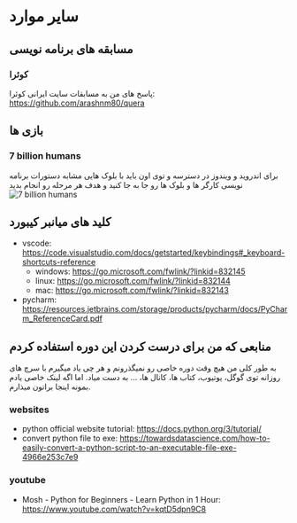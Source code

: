 # سایر موارد
## مسابقه های برنامه نویسی
### کوئرا
پاسخ های من به مسابقات سایت ایرانی کوئرا: https://github.com/arashnm80/quera
## بازی ها
### 7 billion humans
برای اندروید و ویندوز در دسترسه و توی اون باید با بلوک هایی مشابه دستورات برنامه نویسی کارگر ها و بلوک ها رو جا به جا کنید و هدف هر مرحله رو انجام بدید
![7 billion humans](https://play-lh.googleusercontent.com/VgUps3B5ho5sd0rljuKzFr8-6wy-Pl98Vps1QL0bOA8iqO7eHdw8iU55IEZSPloilX4=w1052-h592)
## کلید های میانبر کیبورد

- vscode: https://code.visualstudio.com/docs/getstarted/keybindings#_keyboard-shortcuts-reference
    - windows: https://go.microsoft.com/fwlink/?linkid=832145
    - linux: https://go.microsoft.com/fwlink/?linkid=832144
    - mac: https://go.microsoft.com/fwlink/?linkid=832143
- pycharm: https://resources.jetbrains.com/storage/products/pycharm/docs/PyCharm_ReferenceCard.pdf
## منابعی که من برای درست کردن این دوره استفاده کردم
به طور کلی من هیچ وقت دوره خاصی رو نمیگذرونم و هر چی یاد میگیرم با سرچ های روزانه توی گوگل، یوتیوب، کتاب ها، کانال ها، ... به دست میاد. اما اگه لینک خاصی یادم بمونه اینجا براتون میذارم.
### websites
- python official website tutorial: https://docs.python.org/3/tutorial/
- convert python file to exe: https://towardsdatascience.com/how-to-easily-convert-a-python-script-to-an-executable-file-exe-4966e253c7e9

### youtube
- Mosh - Python for Beginners - Learn Python in 1 Hour: https://www.youtube.com/watch?v=kqtD5dpn9C8
